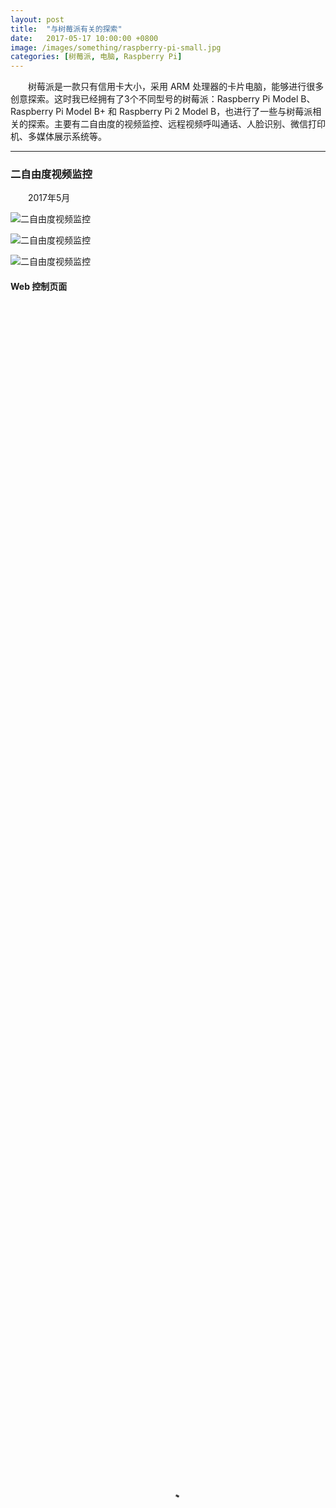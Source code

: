 ```yaml
---
layout: post
title:  "与树莓派有关的探索"
date:   2017-05-17 10:00:00 +0800
image: /images/something/raspberry-pi-small.jpg
categories: [树莓派, 电脑, Raspberry Pi]
---
```


　　树莓派是一款只有信用卡大小，采用 ARM 处理器的卡片电脑，能够进行很多创意探索。这时我已经拥有了3个不同型号的树莓派：Raspberry Pi Model B、Raspberry Pi Model B+ 和 Raspberry Pi 2 Model B，也进行了一些与树莓派相关的探索。主要有二自由度的视频监控、远程视频呼叫通话、人脸识别、微信打印机、多媒体展示系统等。

------

<h3>二自由度视频监控</h3>

　　2017年5月

![二自由度视频监控]({{site.baseurl}}/images/something/RaspberryPi-01.jpg)

![二自由度视频监控]({{site.baseurl}}/images/something/RaspberryPi-02.jpg)

![二自由度视频监控]({{site.baseurl}}/images/something/RaspberryPi-04.jpg)

<h4>Web 控制页面</h4>

<video poster="{{site.baseurl}}/images/something/RaspberryPi-Web-Control.jpg" src="{{site.baseurl}}/images/something/RaspberryPi-Web-Control.mp4" controls="controls" width="100%" height="100%">您的浏览器不支持 video 标签。</video>

<h4>Web 控制页面（最新）</h4>

<video poster="{{site.baseurl}}/images/something/RaspberryPi-Servo-Web-Control.jpg" src="{{site.baseurl}}/images/something/RaspberryPi-Servo-Web-Control.mp4" controls="controls" height="100%" style="width: 100%; max-width: 360px;">您的浏览器不支持 video 标签。</video>

------

<h3>远程视频呼叫通话</h3>

　　2017年5月

![远程视频呼叫通话]({{site.baseurl}}/images/something/RaspberryPi-07.jpg)

![远程视频呼叫通话]({{site.baseurl}}/images/something/RaspberryPi-08.jpg)

------

<h3>人脸识别</h3>

　　2017年5月

![人脸识别]({{site.baseurl}}/images/something/RaspberryPi-03.jpg)

------

<h3>微信打印机</h3>

　　2015年5月

![微信打印机]({{site.baseurl}}/images/something/RaspberryPi-微信打印机-1.jpg)

![微信打印机]({{site.baseurl}}/images/something/RaspberryPi-微信打印机-2.jpg)

------

<h3>多媒体展示系统</h3>

　　2014年3月

![多媒体展示系统]({{site.baseurl}}/images/something/RaspberryPi-05.jpg)

![多媒体展示系统]({{site.baseurl}}/images/something/RaspberryPi-05b.jpg)

![多媒体展示系统]({{site.baseurl}}/images/something/RaspberryPi-06.jpg)

[多媒体展示系统介绍](https://www.ihonux.com/%E5%A4%9A%E5%AA%92%E4%BD%93/media-display-system/){: target="\_blank"}

------
